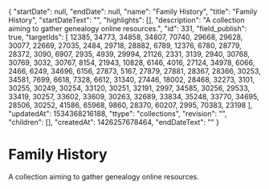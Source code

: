 {
  "startDate": null, 
  "endDate": null, 
  "name": "Family History", 
  "title": "Family History", 
  "startDateText": "", 
  "highlights": [], 
  "description": "A collection aiming to gather genealogy online resources.", 
  "id": 331, 
  "field_publish": true, 
  "targetIds": [
    12385, 
    34773, 
    34858, 
    34807, 
    70740, 
    29668, 
    29628, 
    30077, 
    22669, 
    27035, 
    2484, 
    29718, 
    28882, 
    6789, 
    12376, 
    6780, 
    28779, 
    28372, 
    3090, 
    6907, 
    2935, 
    4939, 
    29994, 
    21126, 
    2331, 
    3139, 
    2940, 
    30768, 
    30769, 
    3032, 
    30767, 
    8154, 
    21943, 
    10828, 
    6146, 
    4016, 
    27124, 
    34978, 
    6066, 
    2466, 
    6249, 
    34696, 
    6156, 
    27873, 
    5167, 
    27879, 
    27881, 
    28367, 
    28366, 
    30253, 
    34581, 
    7699, 
    6618, 
    7328, 
    6612, 
    31340, 
    27446, 
    18002, 
    28468, 
    32273, 
    3101, 
    30255, 
    30249, 
    30254, 
    33120, 
    30251, 
    32191, 
    2997, 
    34585, 
    30256, 
    29533, 
    33419, 
    30257, 
    33602, 
    33609, 
    30263, 
    32689, 
    33834, 
    35248, 
    33770, 
    34695, 
    28506, 
    30252, 
    41586, 
    65968, 
    9860, 
    28370, 
    60207, 
    2995, 
    70383, 
    23198
  ], 
  "updatedAt": 1534368216188, 
  "ttype": "collections", 
  "revision": "", 
  "children": [], 
  "createdAt": 1426257678464, 
  "endDateText": ""
}

# Family History

A collection aiming to gather genealogy online resources.